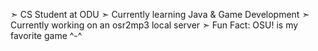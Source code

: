 ➣ CS Student at ODU 
➣ Currently learning Java & Game Development
➣ Currently working on an osr2mp3 local server 
➣ Fun Fact: OSU! is my favorite game ^-^
<!--
**tr-e/tr-e** is a ✨ _special_ ✨ repository because its `README.md` (this file) appears on your GitHub profile.

Here are some ideas to get you started:

- 🔭 I’m currently working on ...
- 🌱 I’m currently learning ...
- 👯 I’m looking to collaborate on ...
- 🤔 I’m looking for help with ...
- 💬 Ask me about ...
- 📫 How to reach me: ...
- 😄 Pronouns: ...
- ⚡ Fun fact: ...
-->

